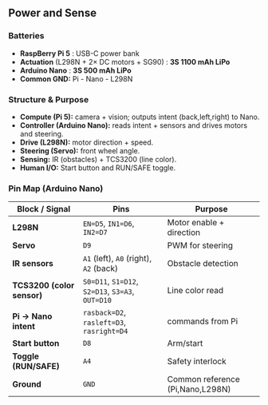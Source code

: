 ## Power and Sense 

### Batteries
- **RaspBerry Pi 5** : USB-C power bank
- **Actuation** (L298N + 2× DC motors + SG90) : **3S 1100 mAh LiPo**
- **Arduino Nano** : **3S 500 mAh LiPo**
- **Common GND:** Pi - Nano - L298N

### Structure & Purpose
- **Compute (Pi 5):** camera + vision; outputs intent (back,left,right) to Nano.
- **Controller (Arduino Nano):** reads intent + sensors and drives motors and steering.
- **Drive (L298N):** motor direction + speed.
- **Steering (Servo):** front wheel angle.
- **Sensing:** IR (obstacles) + TCS3200 (line color).
- **Human I/O:** Start button and RUN/SAFE toggle.

### Pin Map (Arduino Nano)
| Block / Signal              | Pins | Purpose |
|---                          |---     |---|
| **L298N**                   | `EN=D5`, `IN1=D6`, `IN2=D7` | Motor enable + direction |
| **Servo**        | `D9`   | PWM for steering |
| **IR sensors**              | `A1` (left), `A0` (right), `A2` (back) | Obstacle detection |
| **TCS3200 (color sensor)**         | `S0=D11`, `S1=D12`, `S2=D13`, `S3=A3`, `OUT=D10` | Line color read |
| **Pi → Nano intent**        | `rasback=D2`, `rasleft=D3`, `rasright=D4` | commands from Pi |
| **Start button**            | `D8`   | Arm/start |
| **Toggle (RUN/SAFE)**       | `A4`   | Safety interlock |
| **Ground**                  | `GND`  | Common reference (Pi,Nano,L298N) |
